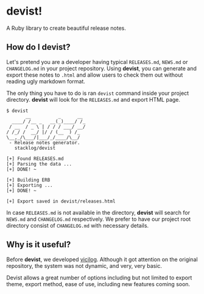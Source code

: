 # devist!

A Ruby library to create beautiful release notes.

## How do I devist?

Let's pretend you are a developer having typical `RELEASES.md`, `NEWS.md` or `CHANGELOG.md` in your project repository. 
Using **devist**, you can generate and export these notes to `.html` and allow users to check them out without reading 
 ugly markdown format.
 
The only thing you have to do is ran `devist` command inside your project directory. **devist** will look for the 
`RELEASES.md` and export HTML page.
 
```
$ devist
       __          _      __ 
  ____/ /__ _   __(_)____/ /_
 / __  / _ \ | / / / ___/ __/
/ /_/ /  __/ |/ / (__  ) /_  
\__,_/\___/|___/_/____/\__/  
 - Release notes generator.
   stacklog/devist
   
[+] Found RELEASES.md
[+] Parsing the data ...
[+] DONE! ~

[+] Building ERB
[+] Exporting ...
[+] DONE! ~

[+] Export saved in devist/releases.html
```

In case `RELEASES.md` is not available in the directory, **devist** will search for `NEWS.md` and `CHANGELOG.md` 
respectively. We prefer to have our project root directory consist of `CHANGELOG.md` with necessary details.

## Why is it useful?

Before **devist**, we developed [vicilog](https://github.com/stacklog/vicilog). Although it got attention on the original 
repository, the system was not dynamic, and very, very basic.
 
Devist allows a great number of options including but not limited to export theme, export method, ease of use, including 
new features coming soon.  
